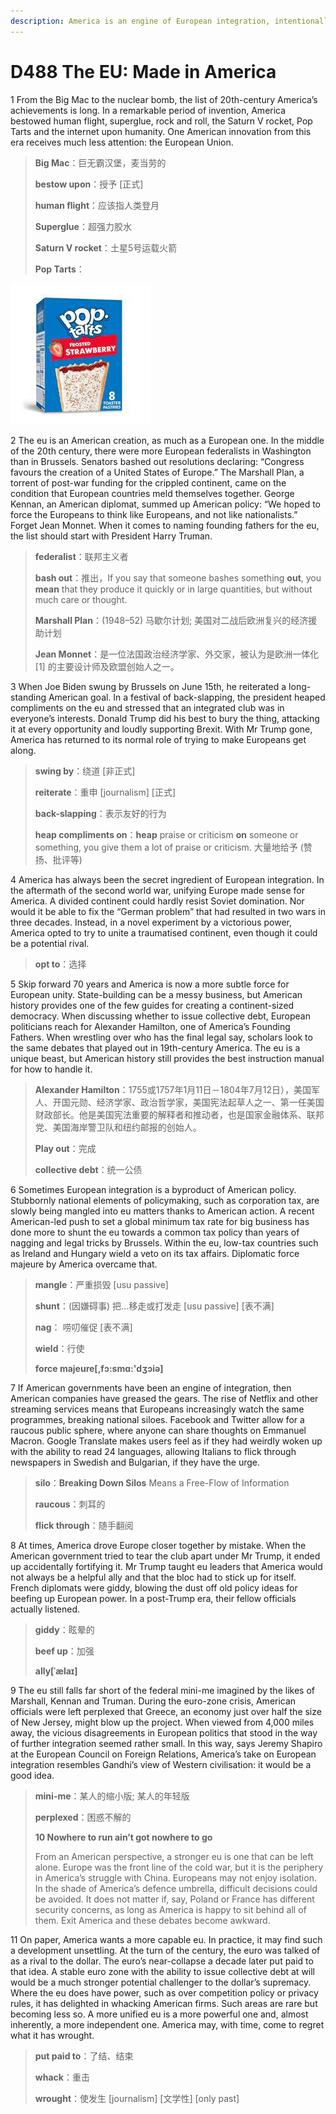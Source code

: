 ```yaml
---
description: America is an engine of European integration, intentionally or not
---
```


# D488 The EU: Made in America
1 From the Big Mac to the nuclear bomb, the list of 20th-century America’s achievements is long. In a remarkable period of invention, America bestowed human flight, superglue, rock and roll, the Saturn V rocket, Pop Tarts and the internet upon humanity. One American innovation from this era receives much less attention: the European Union.

> **Big Mac**：巨无霸汉堡，麦当劳的
>
> **bestow upon**：授予 [正式]
>
> **human flight**：应该指人类登月
>
> **Superglue**：超强力胶水
>
> **Saturn V rocket**：土星5号运载火箭
>
> **Pop Tarts**：
>

![](./img/boxcnyLb6eZNffUSwWujlosQvMh.png)

2 The eu is an American creation, as much as a European one. In the middle of the 20th century, there were more European federalists in Washington than in Brussels. Senators bashed out resolutions declaring: “Congress favours the creation of a United States of Europe.” The Marshall Plan, a torrent of post-war funding for the crippled continent, came on the condition that European countries meld themselves together. George Kennan, an American diplomat, summed up American policy: “We hoped to force the Europeans to think like Europeans, and not like nationalists.” Forget Jean Monnet. When it comes to naming founding fathers for the eu, the list should start with President Harry Truman.

> **federalist**：联邦主义者
>
> **bash out**：推出，If you say that someone bashes something **out**, you **mean** that they produce it quickly or in large quantities, but without much care or thought.
>
> **Marshall Plan**：(1948–52) 马歇尔计划; 美国对二战后欧洲复兴的经济援助计划
>
> **Jean Monnet**：是一位法国政治经济学家、外交家，被认为是欧洲一体化[1] 的主要设计师及欧盟创始人之一。
>

3 When Joe Biden swung by Brussels on June 15th, he reiterated a long-standing American goal. In a festival of back-slapping, the president heaped compliments on the eu and stressed that an integrated club was in everyone’s interests. Donald Trump did his best to bury the thing, attacking it at every opportunity and loudly supporting Brexit. With Mr Trump gone, America has returned to its normal role of trying to make Europeans get along.

> **swing by**：绕道 [非正式]
>
> **reiterate**：重申 [journalism] [正式]
>
> **back-slapping**：表示友好的行为
>
> **heap compliments on**：**heap** praise or criticism **on** someone or something, you give them a lot of praise or criticism. 大量地给予 (赞扬、批评等)
>

4 America has always been the secret ingredient of European integration. In the aftermath of the second world war, unifying Europe made sense for America. A divided continent could hardly resist Soviet domination. Nor would it be able to fix the “German problem” that had resulted in two wars in three decades. Instead, in a novel experiment by a victorious power, America opted to try to unite a traumatised continent, even though it could be a potential rival.

> **opt to**：选择
>

5 Skip forward 70 years and America is now a more subtle force for European unity. State-building can be a messy business, but American history provides one of the few guides for creating a continent-sized democracy. When discussing whether to issue collective debt, European politicians reach for Alexander Hamilton, one of America’s Founding Fathers. When wrestling over who has the final legal say, scholars look to the same debates that played out in 19th-century America. The eu is a unique beast, but American history still provides the best instruction manual for how to handle it.

> **Alexander Hamilton**：1755或1757年1月11日－1804年7月12日），美国军人、开国元勋、经济学家、政治哲学家，美国宪法起草人之一、第一任美国财政部长。他是美国宪法重要的解释者和推动者，也是国家金融体系、联邦党、美国海岸警卫队和纽约邮报的创始人。
>
> **Play out**：完成
>
> **collective debt**：统一公债
>

6 Sometimes European integration is a byproduct of American policy. Stubbornly national elements of policymaking, such as corporation tax, are slowly being mangled into eu matters thanks to American action. A recent American-led push to set a global minimum tax rate for big business has done more to shunt the eu towards a common tax policy than years of nagging and legal tricks by Brussels. Within the eu, low-tax countries such as Ireland and Hungary wield a veto on its tax affairs. Diplomatic force majeure by America overcame that.

> **mangle**：严重损毁 [usu passive]
>
> **shunt**：(因嫌碍事) 把…移走或打发走 [usu passive] [表不满]
>
> **nag**： 唠叨催促 [表不满]
>
> **wield**：行使
>
> **force majeure[,fɔ:smɑ:'dʒɔiə]**
>

7 If American governments have been an engine of integration, then American companies have greased the gears. The rise of Netflix and other streaming services means that Europeans increasingly watch the same programmes, breaking national siloes. Facebook and Twitter allow for a raucous public sphere, where anyone can share thoughts on Emmanuel Macron. Google Translate makes users feel as if they had weirdly woken up with the ability to read 24 languages, allowing Italians to flick through newspapers in Swedish and Bulgarian, if they have the urge.

> **silo**：**Breaking Down Silos** Means a Free-Flow of Information
>
> **raucous**：刺耳的
>
> **flick through**：随手翻阅
>

8 At times, America drove Europe closer together by mistake. When the American government tried to tear the club apart under Mr Trump, it ended up accidentally fortifying it. Mr Trump taught eu leaders that America would not always be a helpful ally and that the bloc had to stick up for itself. French diplomats were giddy, blowing the dust off old policy ideas for beefing up European power. In a post-Trump era, their fellow officials actually listened.

> **giddy**：眩晕的
>
> **beef up**：加强
>
> **ally[ˈælaɪ]**
>

9 The eu still falls far short of the federal mini-me imagined by the likes of Marshall, Kennan and Truman. During the euro-zone crisis, American officials were left perplexed that Greece, an economy just over half the size of New Jersey, might blow up the project. When viewed from 4,000 miles away, the vicious disagreements in European politics that stood in the way of further integration seemed rather small. In this way, says Jeremy Shapiro at the European Council on Foreign Relations, America’s take on European integration resembles Gandhi’s view of Western civilisation: it would be a good idea.

> **mini-me**：某人的缩小版; 某人的年轻版
>
> **perplexed**：困惑不解的
>
> **10 Nowhere to run ain’t got nowhere to go**
>
> From an American perspective, a stronger eu is one that can be left alone. Europe was the front line of the cold war, but it is the periphery in America’s struggle with China. Europeans may not enjoy isolation. In the shade of America’s defence umbrella, difficult decisions could be avoided. It does not matter if, say, Poland or France has different security concerns, as long as America is happy to sit behind all of them. Exit America and these debates become awkward.
>

11 On paper, America wants a more capable eu. In practice, it may find such a development unsettling. At the turn of the century, the euro was talked of as a rival to the dollar. The euro’s near-collapse a decade later put paid to that idea. A stable euro zone with the ability to issue collective debt at will would be a much stronger potential challenger to the dollar’s supremacy. Where the eu does have power, such as over competition policy or privacy rules, it has delighted in whacking American firms. Such areas are rare but becoming less so. A more unified eu is a more powerful one and, almost inherently, a more independent one. America may, with time, come to regret what it has wrought.

> **put paid to**：了结、结束
>
> **whack**：重击
>
> **wrought**：使发生 [journalism] [文学性] [only past]
>

